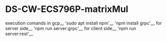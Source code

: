 # DS-CW-ECS796P-matrixMul

execution comands in gcp__
'sudo apt install npm'__
'npm install grpc'__
for server side__
'npm run server:grpc'__
for client side__
'npm run server:rest'__

